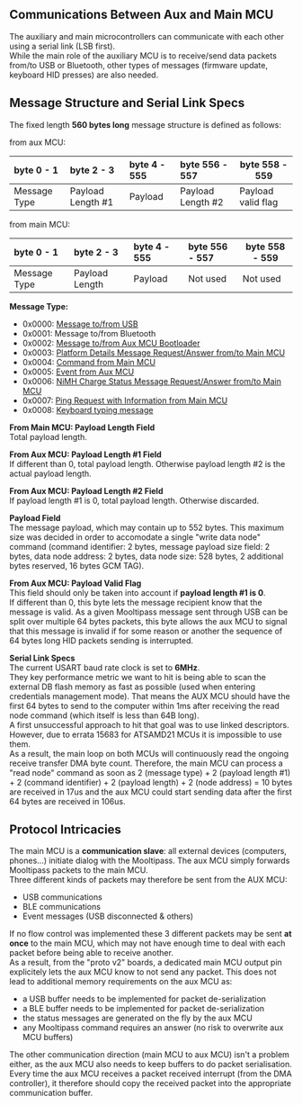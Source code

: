 ## [](#header-1) Communications Between Aux and Main MCU
The auxiliary and main microcontrollers can communicate with each other using a serial link (LSB first).  
While the main role of the auxiliary MCU is to receive/send data packets from/to USB or Bluetooth, other types of messages (firmware update, keyboard HID presses) are also needed.  
  
## [](#header-2) Message Structure and Serial Link Specs 
The fixed length **560 bytes long** message structure is defined as follows:  

from aux MCU:   
  
| byte 0 - 1   | byte 2 - 3        | byte 4 - 555  | byte 556 - 557    | byte 558 - 559      |
|:-------------|:------------------|:--------------|:------------------|---------------------|
| Message Type | Payload Length #1 | Payload       | Payload Length #2 | Payload valid flag  |

from main MCU:  
    
| byte 0 - 1   | byte 2 - 3        | byte 4 - 555  | byte 556 - 557     | byte 558 - 559      |
|:-------------|:------------------|:--------------|:-------------------|---------------------|
| Message Type | Payload Length    | Payload       | Not used           | Not used            |
  
**Message Type:**  
- 0x0000: [Message to/from USB](protocol)  
- 0x0001: Message to/from Bluetooth  
- 0x0002: [Message to/from Aux MCU Bootloader](aux_bootloader_protocol)  
- 0x0003: [Platform Details Message Request/Answer from/to Main MCU](aux_platform_spec_message)    
- 0x0004: [Command from Main MCU](main_to_aux_mcu_commands)  
- 0x0005: [Event from Aux MCU](aux_mcu_event_messages)  
- 0x0006: [NiMH Charge Status Message Request/Answer from/to Main MCU](nimh_charge_message)  
- 0x0007: [Ping Request with Information from Main MCU](ping_with_info_message)  
- 0x0008: [Keyboard typing message](keyboard_typing_message)  
  
**From Main MCU: Payload Length Field**  
Total payload length.  

**From Aux MCU: Payload Length #1 Field**  
If different than 0, total payload length. Otherwise payload length #2 is the actual payload length.  
  
**From Aux MCU: Payload Length #2 Field**  
If payload length #1 is 0, total payload length. Otherwise discarded.  
  
**Payload Field**   
The message payload, which may contain up to 552 bytes. This maximum size was decided in order to accomodate a single "write data node" command (command identifier: 2 bytes, message payload size field: 2 bytes, data node address: 2 bytes, data node size: 528 bytes, 2 additional bytes reserved, 16 bytes GCM TAG).
  
**From Aux MCU: Payload Valid Flag**  
This field should only be taken into account if **payload length #1 is 0**.  
If different than 0, this byte lets the message recipient know that the message is valid. As a given Mooltipass message sent through USB can be split over multiple 64 bytes packets, this byte allows the aux MCU to signal that this message is invalid if for some reason or another the sequence of 64 bytes long HID packets sending is interrupted. 
  
**Serial Link Specs**  
The current USART baud rate clock is set to **6MHz**.  
They key performance metric we want to hit is being able to scan the external DB flash memory as fast as possible (used when entering credentials management mode). That means the AUX MCU should have the first 64 bytes to send to the computer within 1ms after receiving the read node command (which itself is less than 64B long).  
A first unsuccessful approach to hit that goal was to use linked descriptors. However, due to errata 15683 for ATSAMD21 MCUs it is impossible to use them.  
As a result, the main loop on both MCUs will continuously read the ongoing receive transfer DMA byte count. Therefore, the main MCU can process a "read node" command as soon as 2 (message type) + 2 (payload length #1) + 2 (command identifier) + 2 (payload length) + 2 (node address) = 10 bytes are received in 17us and the aux MCU could start sending data after the first 64 bytes are received in 106us.   
  
## [](#header-2) Protocol Intricacies
The main MCU is a **communication slave**: all external devices (computers, phones...) initiate dialog with the Mooltipass. The aux MCU simply forwards Mooltipass packets to the main MCU.  
Three different kinds of packets may therefore be sent from the AUX MCU:  
- USB communications  
- BLE communications  
- Event messages (USB disconnected & others)  

If no flow control was implemented these 3 different packets may be sent **at once** to the main MCU, which may not have enough time to deal with each packet before being able to receive another.  
As a result, from the "proto v2" boards, a dedicated main MCU output pin explicitely lets the aux MCU know to not send any packet. This does not lead to additional memory requirements on the aux MCU as:   
- a USB buffer needs to be implemented for packet de-serialization  
- a BLE buffer needs to be implemented for packet de-serialization  
- the status messages are generated on the fly by the aux MCU  
- any Mooltipass command requires an answer (no risk to overwrite aux MCU buffers)  

The other communication direction (main MCU to aux MCU) isn't a problem either, as the aux MCU also needs to keep buffers to do packet serialisation. Every time the aux MCU receives a packet received interrupt (from the DMA controller), it therefore should copy the received packet into the appropriate communication buffer.  
